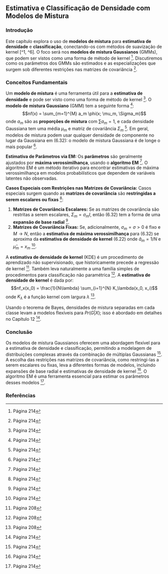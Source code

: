## Estimativa e Classificação de Densidade com Modelos de Mistura
### Introdução
Este capítulo explora o uso de **modelos de mistura** para **estimativa de densidade** e **classificação**, conectando-os com métodos de suavização de kernel [^1, ^6]. O foco será nos **modelos de mistura Gaussianos** (GMMs), que podem ser vistos como uma forma de método de kernel [^24]. Discutiremos como os parâmetros dos GMMs são estimados e as especializações que surgem sob diferentes restrições nas matrizes de covariância [^24].

### Conceitos Fundamentais
Um **modelo de mistura** é uma ferramenta útil para a **estimativa de densidade** e pode ser visto como uma forma de método de kernel [^24]. O **modelo de mistura Gaussiano** (GMM) tem a seguinte forma [^24]:
$$nf(x) = \sum_{m=1}^{M} a_m \phi(x; \mu_m, \Sigma_m)$$
onde $a_m$ são as **proporções de mistura** com $\sum a_m = 1$, e cada densidade Gaussiana tem uma média $\mu_m$ e matriz de covariância $\Sigma_m$ [^24]. Em geral, modelos de mistura podem usar qualquer densidade de componente no lugar da Gaussiana em (6.32): o modelo de mistura Gaussiana é de longe o mais popular [^24].

**Estimativa de Parâmetros via EM:**
Os **parâmetros** são geralmente ajustados por **máxima verossimilhança**, usando o **algoritmo EM** [^24]. O algoritmo EM é um método iterativo para encontrar estimativas de máxima verossimilhança em modelos probabilísticos que dependem de variáveis latentes não observadas.

**Casos Especiais com Restrições nas Matrizes de Covariância:**
Casos especiais surgem quando as **matrizes de covariância** são **restringidas a serem escalares ou fixas** [^24]:
1.  **Matrizes de Covariância Escalares:** Se as matrizes de covariância são restritas a serem escalares, $\Sigma_m = \sigma_m I$, então (6.32) tem a forma de uma **expansão de base radial** [^24].
2.  **Matrizes de Covariância Fixas:** Se, adicionalmente, $\sigma_m = \sigma > 0$ é fixo e $M \rightarrow N$, então a **estimativa de máxima verossimilhança** para (6.32) se aproxima da **estimativa de densidade de kernel** (6.22) onde $\hat{a}_m = 1/N$ e $\hat{\mu}_m = x_m$ [^24].

A **estimativa de densidade de kernel** (KDE) é um procedimento de aprendizado não supervisionado, que historicamente precede a regressão de kernel [^18]. Também leva naturalmente a uma família simples de procedimentos para classificação não paramétrica [^18].
A **estimativa de densidade de kernel** é dada por:
$$nf_x(x_0) = \frac{1}{N\lambda} \sum_{i=1}^{N} K_\lambda(x_0, x_i)$$
onde $K_\lambda$ é a função kernel com largura $\lambda$ [^18].

Usando o teorema de Bayes, densidades de mistura separadas em cada classe levam a modelos flexíveis para $Pr(G|X)$; isso é abordado em detalhes no Capítulo 12 [^24].

### Conclusão

Os modelos de mistura Gaussianos oferecem uma abordagem flexível para a estimativa de densidade e classificação, permitindo a modelagem de distribuições complexas através da combinação de múltiplas Gaussianas [^24]. A escolha das restrições nas matrizes de covariância, como restringi-las a serem escalares ou fixas, leva a diferentes formas de modelos, incluindo expansões de base radial e estimativas de densidade de kernel [^24]. O algoritmo EM é uma ferramenta essencial para estimar os parâmetros desses modelos [^24].

### Referências
[^1]: Página 191
[^24]: Página 214
[^18]: Página 208
[^6]: Página 194
<!-- END -->